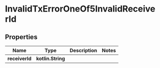 
# InvalidTxErrorOneOf5InvalidReceiverId

## Properties
| Name | Type | Description | Notes |
| ------------ | ------------- | ------------- | ------------- |
| **receiverId** | **kotlin.String** |  |  |



